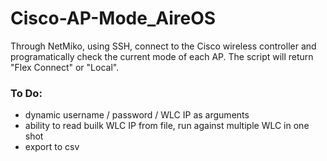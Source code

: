 # Cisco-AP-Mode_AireOS
Through NetMiko, using SSH, connect to the Cisco wireless controller and programatically check the current mode of each AP.  The script will return "Flex Connect" or "Local".

<h3>To Do:</h3>
<ul>
  <li> dynamic username / password / WLC IP as arguments</li>
  <li> ability to read builk WLC IP from file, run against multiple WLC in one shot</li>
  <li> export to csv </li>
</ul>  
